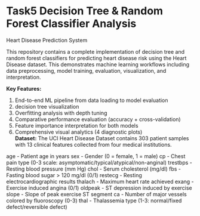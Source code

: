 # Task5 Decision Tree & Random Forest Classifier Analysis                                                                                                                            

Heart Disease Prediction System                                                                                                                                         

This repository contains a complete implementation of decision tree and random forest classifiers for predicting heart disease risk using the Heart Disease dataset. This demonstrates machine learning workflows including data preprocessing, model training, evaluation, visualization, and interpretation.                                                    

**Key Features:**

1. End-to-end ML pipeline from data loading to model evaluation
2. decision tree visualization
3. Overfitting analysis with depth tuning
4. Comparative performance evaluation (accuracy + cross-validation)
5. Feature importance interpretation for both models
6. Comprehensive visual analytics (4 diagnostic plots)                                                                                                                                     
**Dataset:**
The UCI Heart Disease Dataset contains 303 patient samples with 13 clinical features collected from four medical institutions.

age - Patient age in years
sex - Gender (0 = female, 1 = male)
cp - Chest pain type (0-3 scale: asymptomatic/typical/atypical/non-anginal)
trestbps - Resting blood pressure (mm Hg)
chol - Serum cholesterol (mg/dl)
fbs - Fasting blood sugar > 120 mg/dl (0/1)
restecg - Resting electrocardiographic results
thalach - Maximum heart rate achieved
exang - Exercise induced angina (0/1)
oldpeak - ST depression induced by exercise
slope - Slope of peak exercise ST segment
ca - Number of major vessels colored by fluoroscopy (0-3)
thal - Thalassemia type (1-3: normal/fixed defect/reversible defect)







